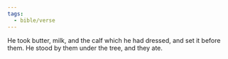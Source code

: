 ```yaml
---
tags:
  - bible/verse
---
```

He took butter, milk, and the calf which he had dressed, and set it before them. He stood by them under the tree, and they ate.